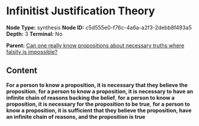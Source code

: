 # Infinitist Justification Theory

**Node Type:** synthesis
**Node ID:** c5d555e0-f76c-4a6a-a2f3-2debb8f493a5
**Depth:** 3
**Terminal:** No

**Parent:** [Can one really know propositions about necessary truths where falsity is impossible?](can-one-really-know-propositions-about-necessary-truths-where-falsity-is-impossible.md)

## Content

**For a person to know a proposition, it is necessary that they believe the proposition**, **for a person to know a proposition, it is necessary to have an infinite chain of reasons backing the belief**, **for a person to know a proposition, it is necessary for the proposition to be true**, **for a person to know a proposition, it is sufficient that they believe the proposition, have an infinite chain of reasons, and the proposition is true**
